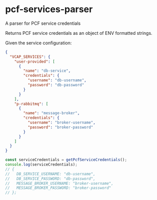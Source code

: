 # pcf-services-parser

A parser for PCF service credentials

Returns PCF service credentials as an object of ENV formatted strings.

Given the service configuration:

```json
{
  "VCAP_SERVICES": {
    "user-provided": [
      {
        "name": "db-service",
        "credentials": {
          "username": "db-username",
          "password": "db-password"
        }
      }
    ],
    "p-rabbitmq": [
      {
        "name": "message-broker",
        "credentials": {
          "username": "broker-username",
          "password": "broker-password"
        }
      }
    ]
  }
}
```

```typescript
const serviceCredentials = getPcfServiceCredentials();
console.log(serviceCredentials);
// {
//   DB_SERVICE_USERNAME: "db-username",
//   DB_SERVICE_PASSWORD: "db-password",
//   MESSAGE_BROKER_USERNAME: "broker-username",
//   MESSAGE_BROKER_PASSWORD: "broker-password"
// };
```
